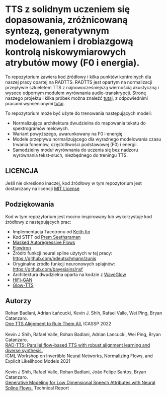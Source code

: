 # TTS z solidnym uczeniem się dopasowania, zróżnicowaną syntezą, generatywnym modelowaniem i drobiazgową kontrolą niskowymiarowych atrybutów mowy (F0 i energia).
To repozytorium zawiera kod źródłowy i kilka punktów kontrolnych dla naszej pracy opartej na RADTTS. RADTTS jest opartym na normalizacji przepływie szkieletem TTS z najnowocześniejszą wiernością akustyczną i wysoce odpornym modułem wyrównania audio-transkrypcji. Stronę naszego projektu i kilka próbek można znaleźć [tutaj](https://nv-adlr.github.io/RADTTS), z odpowiednimi pracami wymienionymi [tutaj](#relevant-papers).

To repozytorium może być użyte do trenowania następujących modeli:

- Normalizująca architektura dwudzielna do mapowania tekstu do spektrogramów melowych.
- Wariant powyższego, uwarunkowany na F0 i energię
- Modele przepływu normalizującego dla wyraźnego modelowania czasu trwania fonemów, częstotliwości podstawowej (F0) i energii.
- Samodzielny moduł wyrównania do uczenia się bez nadzoru wyrównania tekst-słuch, niezbędnego do treningu TTS.


## LICENCJA
Jeśli nie określono inaczej, kod źródłowy w tym repozytorium jest dostarczany na licencji
[MIT License](LICENSE)

## Podziękowania
Kod w tym repozytorium jest mocno inspirowany lub wykorzystuje kod źródłowy z następujących prac:

- Implementacja Tacotronu od [Keith Ito](https://github.com/keithito/tacotron/)
- Kod STFT od [Prem Seetharaman](https://github.com/pseeth/pytorch-stft)
- [Masked Autoregressive Flows](https://arxiv.org/abs/1705.07057)
- [Flowtron](https://arxiv.org/abs/2005.05957)
- Źródło funkcji neural spline użytych w tej pracy: https://github.com/ndeutschmann/zunis 
- Oryginalne źródło funkcji neuronowych splajnów: https://github.com/bayesiains/nsf 
- Architektura dwudzielna oparta na kodzie z [WaveGlow](https://github.com/NVIDIA/waveglow) 
- [HiFi-GAN](https://github.com/jik876/hifi-gan) 
- [Glow-TTS](https://github.com/jaywalnut310/glow-tts) 

## Autorzy

Rohan Badlani, Adrian Łańcucki, Kevin J. Shih, Rafael Valle, Wei Ping, Bryan Catanzaro. <br/>[One TTS Alignment to Rule Them All.](https://ieeexplore.ieee.org/abstract/document/9747707) ICASSP 2022
<br/><br/>
Kevin J Shih, Rafael Valle, Rohan Badlani, Adrian Lancucki, Wei Ping, Bryan Catanzaro. <br/>[RAD-TTS: Parallel flow-based TTS with robust alignment learning and diverse synthesis.](https://openreview.net/pdf?id=0NQwnnwAORi)<br/> ICML Workshop on Invertible Neural Networks, Normalizing Flows, and Explicit Likelihood Models 2021
<br/><br/>
Kevin J Shih, Rafael Valle, Rohan Badlani, João Felipe Santos, Bryan Catanzaro.<br/>[Generative Modeling for Low Dimensional Speech Attributes with Neural Spline Flows.](https://arxiv.org/pdf/2203.01786) Technical Report
